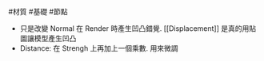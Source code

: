 #材質 #基礎 #節點 

- 只是改變 Normal 在 Render 時產生凹凸錯覺. [[Displacement]] 是真的用貼圖讓模型產生凹凸
- Distance: 在 Strengh 上再加上一個乘數. 用來微調